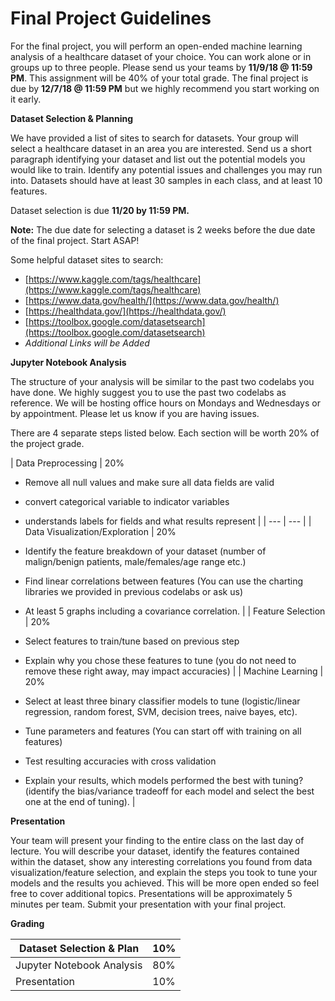 # Final Project Guidelines

For the final project, you will perform an open-ended machine learning analysis of a healthcare dataset of your choice. You can work alone or in groups up to three people. Please send us your teams by **11/9/18 @ 11:59 PM**. This assignment will be 40% of your total grade. The final project is due by **12/7/18 @ 11:59 PM** but we highly recommend you start working on it early.

**Dataset Selection &amp; Planning**

We have provided a list of sites to search for datasets. Your group will select a healthcare dataset in an area you are interested. Send us a short paragraph identifying your dataset and list out the potential models you would like to train. Identify any potential issues and challenges you may run into. Datasets should have at least 30 samples in each class, and at least 10 features.

Dataset selection is due **11/20 by 11:59 PM.**

**Note:** The due date for selecting a dataset is 2 weeks before the due date of the final project. Start ASAP!

Some helpful dataset sites to search:

- [https://www.kaggle.com/tags/healthcare](https://www.kaggle.com/tags/healthcare)
- [https://www.data.gov/health/](https://www.data.gov/health/)
- [https://healthdata.gov/](https://healthdata.gov/)
- [https://toolbox.google.com/datasetsearch](https://toolbox.google.com/datasetsearch)
- _Additional Links will be Added_

**Jupyter Notebook Analysis**

The structure of your analysis will be similar to the past two codelabs you have done. We highly suggest you to use the past two codelabs as reference. We will be hosting office hours on Mondays and Wednesdays or by appointment. Please let us know if you are having issues.

There are 4 separate steps listed below. Each section will be worth 20% of the project grade.

| Data Preprocessing | 20%
- Remove all null values and make sure all data fields are valid
- convert categorical variable to indicator variables
- understands labels for fields and what results represent
 |
| --- | --- |
| Data Visualization/Exploration | 20%
- Identify the feature breakdown of your dataset (number of malign/benign patients, male/females/age range etc.)
- Find linear correlations between features (You can use the charting libraries we provided in previous codelabs or ask us)

- At least 5 graphs including a covariance correlation.
 |
| Feature Selection | 20%
- Select features to train/tune based on previous step
- Explain why you chose these features to tune (you do not need to remove these right away, may impact accuracies)
 |
| Machine Learning | 20%
- Select at least three binary classifier models to tune (logistic/linear regression, random forest, SVM, decision trees, naive bayes, etc).
- Tune parameters and features (You can start off with training on all features)
- Test resulting accuracies with cross validation
- Explain your results, which models performed the best with tuning? (identify the bias/variance tradeoff for each model and select the best one at the end of tuning).
 |

**Presentation**

Your team will present your finding to the entire class on the last day of lecture. You will describe your dataset, identify the features contained within the dataset, show any interesting correlations you found from data visualization/feature selection, and explain the steps you took to tune your models and the results you achieved. This will be more open ended so feel free to cover additional topics. Presentations will be approximately 5 minutes per team. Submit your presentation with your final project.

**Grading**

| Dataset Selection & Plan | 10% |
| --- | --- |
| Jupyter Notebook Analysis | 80% |
| Presentation | 10% |